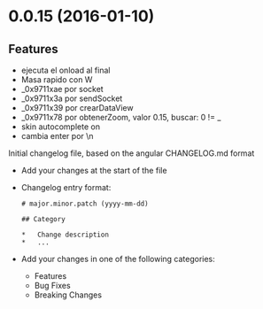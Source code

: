 # 0.0.15 (2016-01-10)

## Features

*	ejecuta el onload al final
*	Masa rapido con W
*	_0x9711xae por socket
*	_0x9711x3a por sendSocket 
*	_0x9711x39 por crearDataView 
*	_0x9711x78 por obtenerZoom, valor 0.15,  buscar: 0 != _
*   skin autocomplete on
*	cambia enter por \n

Initial changelog file, based on the angular CHANGELOG.md format

*   Add your changes at the start of the file
*   Changelog entry format:

        # major.minor.patch (yyyy-mm-dd)

        ## Category

        *   Change description
        *   ...

*   Add your changes in one of the following categories:

    *   Features
    *   Bug Fixes
    *   Breaking Changes
